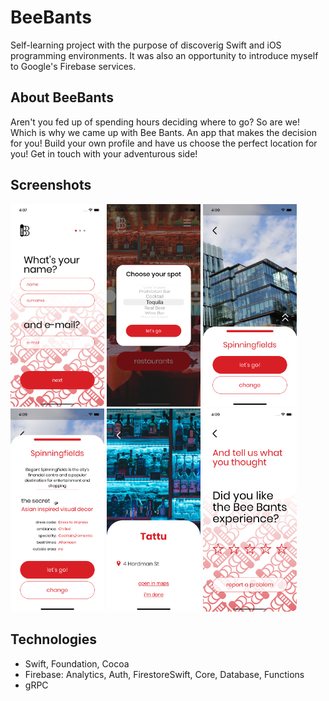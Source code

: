 # BeeBants
Self-learning project with the purpose of discoverig Swift and iOS programming environments.
It was also an opportunity to introduce myself to Google's Firebase services.

## About BeeBants
Aren't you fed up of spending hours deciding where to go? So are we! Which is why we came up with Bee Bants. An app that makes the decision for you! 
Build your own profile and have us choose the perfect location for you! Get in touch with your adventurous side!

## Screenshots  
<img src="https://github.com/antoniosferreira/BeeBants/blob/master/docs/signup.png?raw=true" width="150">
<img src="https://github.com/antoniosferreira/BeeBants/blob/master/docs/choose.png?raw=true" width="150">
<img src="https://github.com/antoniosferreira/BeeBants/blob/master/docs/location.png?raw=true" width="150">
<img src="https://github.com/antoniosferreira/BeeBants/raw/master/docs/info.png?raw=true" width="150">
<img src="https://github.com/antoniosferreira/BeeBants/blob/master/docs/spot.png?raw=true" width="150">
<img src="https://github.com/antoniosferreira/BeeBants/blob/master/docs/feeback.png?raw=true" width="150">



## Technologies
- Swift, Foundation, Cocoa 
- Firebase: Analytics, Auth, FirestoreSwift, Core, Database, Functions
- gRPC